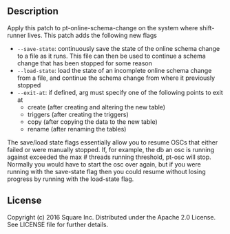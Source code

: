 Description
------
Apply this patch to pt-online-schema-change on the system where shift-runner lives. This patch adds the following new flags
* `--save-state`: continuously save the state of the online schema change to a file as it runs. This file can then be used to continue a schema change that has been stopped for some reason
* `--load-state`: load the state of an incomplete online schema change from a file, and continue the schema change from where it previously stopped
* `--exit-at`: if defined, arg must specify one of the following points to exit at
  * create (after creating and altering the new table)
  * triggers (after creating the triggers)
  * copy (after copying the data to the new table)
  * rename (after renaming the tables)

The save/load state flags essentially allow you to resume OSCs that either failed or were manually stopped. If, for example, the db an osc is running against exceeded the max # threads running threshold, pt-osc will stop. Normally you would have to start the osc over again, but if you were running with the save-state flag then you could resume without losing progress by running with the load-state flag.

## License

Copyright (c) 2016 Square Inc. Distributed under the Apache 2.0 License.
See LICENSE file for further details.
